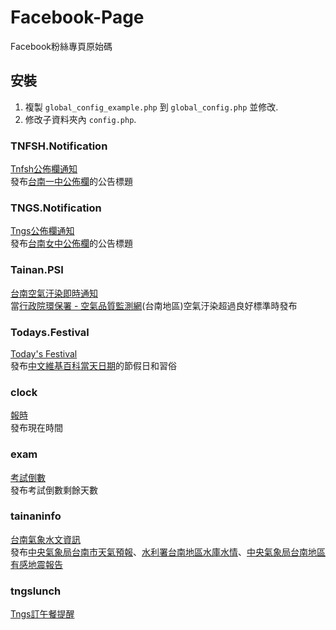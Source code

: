 # Facebook-Page
Facebook粉絲專頁原始碼

## 安裝
1. 複製 `global_config_example.php` 到 `global_config.php` 並修改.
2. 修改子資料夾內 `config.php`.

### TNFSH.Notification
[Tnfsh公佈欄通知](http://www.facebook.com/TNFSH.Notification)<br>
發布[台南一中公佈欄](http://www.tnfsh.tn.edu.tw/files/501-1000-1012-1.php)的公告標題

### TNGS.Notification
[Tngs公佈欄通知](http://www.facebook.com/TNGS.Notification)<br>
發布[台南女中公佈欄](http://www.tngs.tn.edu.tw/tngs/board/)的公告標題

### Tainan.PSI
[台南空氣汙染即時通知](http://www.facebook.com/Tainan.PSI)<br>
當[行政院環保署 - 空氣品質監測網](http://taqm.epa.gov.tw/taqm/tw/PsiMap.aspx)(台南地區)空氣汙染超過良好標準時發布

### Todays.Festival
[Today's Festival](http://www.facebook.com/493820264128751)<br>
發布[中文維基百科當天日期](https://zh.wikipedia.org/zh-tw/歷史上的今天)的節假日和習俗

### clock
[報時](http://www.facebook.com/1459865700971384)<br>
發布現在時間

### exam
[考試倒數](http://www.facebook.com/800668270014037)<br>
發布考試倒數剩餘天數

### tainaninfo
[台南氣象水文資訊](http://www.facebook.com/735253119929723)<br>
發布[中央氣象局台南市天氣預報](http://www.cwb.gov.tw/V7/forecast/taiwan/Tainan_City.htm)、[水利署台南地區水庫水情](http://www.wra.gov.tw/np.asp?ctNode=3741)、[中央氣象局台南地區有感地震報告](http://www.cwb.gov.tw/V7/modules/MOD_EC_Home.htm)

### tngslunch
[Tngs訂午餐提醒](http://www.facebook.com/1064389356911847)<br>
